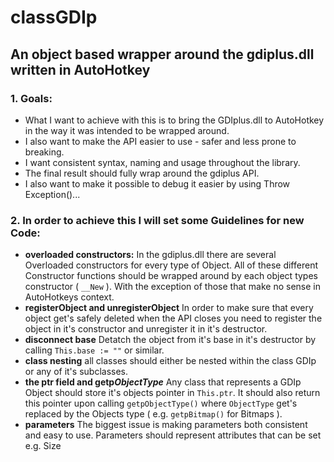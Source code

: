 # classGDIp

## An object based wrapper around the gdiplus.dll written in AutoHotkey

### 1. Goals:
* What I want to achieve with this is to bring the GDIplus.dll to AutoHotkey in the way it was intended to be wrapped around.
* I also want to make the API easier to use - safer and less prone to breaking.
* I want consistent syntax, naming and usage throughout the library.
* The final result should fully wrap around the gdiplus API.
* I also want to make it possible to debug it easier by using Throw Exception()...

### 2. In order to achieve this I will set some Guidelines for new Code:
* __overloaded constructors:__ In the gdiplus.dll there are several Overloaded constructors for every type of Object. 
All of these different Constructor functions should be wrapped around by each object types constructor ( `__New` ). 
With the exception of those that make no sense in AutoHotkeys context.
* __registerObject and unregisterObject__ In order to make sure that every object get's safely deleted when the API closes you need to register the object in it's constructor and unregister it in it's destructor.
* __disconnect base__ Detatch the object from it's base in it's destructor by calling `This.base := ""` or similar.
* __class nesting__ all classes should either be nested within the class GDIp or any of it's subclasses.
* __the ptr field and getp*ObjectType*__ Any class that represents a GDIp Object should store it's objects pointer in `This.ptr`. 
It should also return this pointer upon calling `getpObjectType()` where `ObjectType` get's replaced by the Objects type ( e.g. `getpBitmap()` for Bitmaps ). 
* __parameters__ The biggest issue is making parameters both consistent and easy to use. Parameters should represent attributes that can be set e.g. Size
